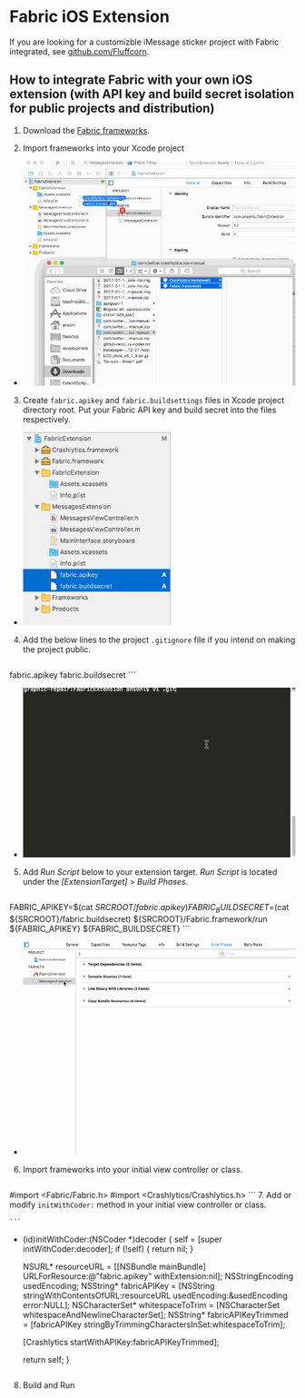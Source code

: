 **Fabric iOS Extension**
===================

If you are looking for a customizble iMessage sticker project with Fabric integrated, see [github.com/Fluffcorn](https://github.com/Fluffcorn/ios-sticker-packs-app).

How to integrate Fabric with your own iOS extension (with API key and build secret isolation for public projects and distribution)
-------------

1. Download the [Fabric frameworks](https://fabric.io/kits/ios/crashlytics/manual-install).

2. Import frameworks into your Xcode project

  - ![Import frameworks to Xcode project](https://raw.githubusercontent.com/ansonl/fabric-ios-extension/master/assets/import-frameworks.gif)

3. Create `fabric.apikey` and `fabric.buildsettings` files in Xcode project directory root. Put your Fabric API key and build secret into the files respectively.
  - ![Create files](https://raw.githubusercontent.com/ansonl/fabric-ios-extension/master/assets/create-files.png)

4. Add the below lines to the project `.gitignore` file if you intend on making the project public. 
    ```
fabric.apikey
fabric.buildsecret
    ```

  - ![Add files to .gitignore](https://raw.githubusercontent.com/ansonl/fabric-ios-extension/master/assets/add-files-to-gitignore.gif)

5. Add *Run Script* below to your extension target. *Run Script* is located under the *[ExtensionTarget]* > *Build Phases*. 

    ```
FABRIC_APIKEY=$(cat ${SRCROOT}/fabric.apikey)
FABRIC_BUILDSECRET=$(cat ${SRCROOT}/fabric.buildsecret)
${SRCROOT}/Fabric.framework/run ${FABRIC_APIKEY} ${FABRIC_BUILDSECRET}
    ```

- ![Add run script](https://github.com/ansonl/fabric-ios-extension/blob/master/assets/add-run-script.gif)

6. Import frameworks into your initial view controller or class.
    ```
 #import <Fabric/Fabric.h>
 #import <Crashlytics/Crashlytics.h>
    ```
7. Add or modify `initWithCoder:` method in your initial view controller or class.

    ```
- (id)initWithCoder:(NSCoder *)decoder {
    self = [super initWithCoder:decoder];
    if (!self) {
        return nil;
    }
    
    NSURL* resourceURL = [[NSBundle mainBundle] URLForResource:@"fabric.apikey" withExtension:nil];
    NSStringEncoding usedEncoding;
    NSString* fabricAPIKey = [NSString stringWithContentsOfURL:resourceURL usedEncoding:&usedEncoding error:NULL];
    NSCharacterSet* whitespaceToTrim = [NSCharacterSet whitespaceAndNewlineCharacterSet];
    NSString* fabricAPIKeyTrimmed = [fabricAPIKey stringByTrimmingCharactersInSet:whitespaceToTrim];
    
    [Crashlytics startWithAPIKey:fabricAPIKeyTrimmed];
    
    return self;
}
    ```
8. Build and Run